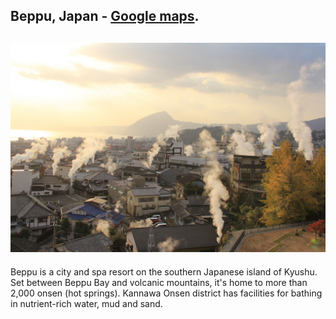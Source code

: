 Beppu, Japan - [Google maps](https://www.google.com/maps/place/Beppu,+Oita,+Japan/@33.2893063,131.3795391,12z/data=!3m1!4b1!4m6!3m5!1s0x3546a618509f24c7:0x89c8f818256b6722!8m2!3d33.2844614!4d131.4907093!16zL20vMDF3cXlw?entry=ttu).
---
![Beppu, Japan](beppu.jpg)
---
Beppu is a city and spa resort on the southern Japanese island of Kyushu. Set between Beppu Bay and volcanic mountains, it's home to more than 2,000 onsen (hot springs). Kannawa Onsen district has facilities for bathing in nutrient-rich water, mud and sand.